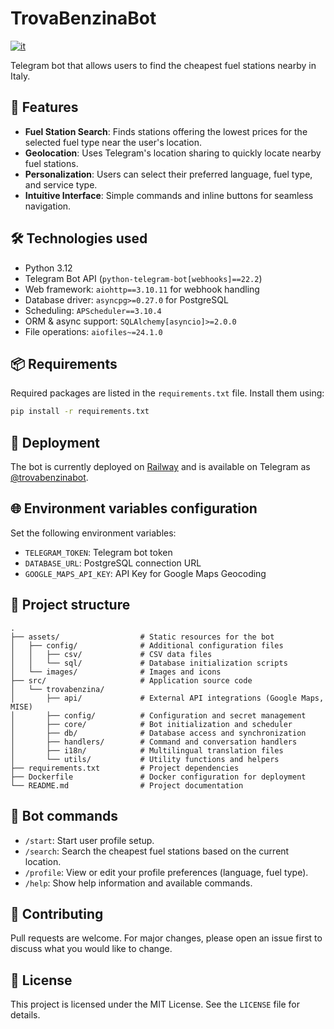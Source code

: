 # TrovaBenzinaBot

[![it](https://img.shields.io/badge/lang-italiano-green.svg)](https://github.com/LorenzoQC/TrovaBenzinaBot/blob/main/README.it.md)

Telegram bot that allows users to find the cheapest fuel stations nearby in Italy.

## 🚀 Features

* **Fuel Station Search**: Finds stations offering the lowest prices for the selected fuel type near the user's
  location.
* **Geolocation**: Uses Telegram's location sharing to quickly locate nearby fuel stations.
* **Personalization**: Users can select their preferred language, fuel type, and service type.
* **Intuitive Interface**: Simple commands and inline buttons for seamless navigation.

## 🛠️ Technologies used

* Python 3.12
* Telegram Bot API (`python-telegram-bot[webhooks]==22.2`)
* Web framework: `aiohttp==3.10.11` for webhook handling
* Database driver: `asyncpg>=0.27.0` for PostgreSQL
* Scheduling: `APScheduler==3.10.4`
* ORM & async support: `SQLAlchemy[asyncio]>=2.0.0`
* File operations: `aiofiles~=24.1.0`

## 📦 Requirements

Required packages are listed in the `requirements.txt` file. Install them using:

```bash
pip install -r requirements.txt
```

## 🚀 Deployment

The bot is currently deployed on [Railway](https://railway.app) and is available on Telegram
as [@trovabenzinabot](https://t.me/trovabenzinabot).

## 🌐 Environment variables configuration

Set the following environment variables:

* `TELEGRAM_TOKEN`: Telegram bot token
* `DATABASE_URL`: PostgreSQL connection URL
* `GOOGLE_MAPS_API_KEY`: API Key for Google Maps Geocoding

## 🔧 Project structure

```plaintext
.
├── assets/                  # Static resources for the bot
│   ├── config/              # Additional configuration files
│   │   ├── csv/             # CSV data files
│   │   └── sql/             # Database initialization scripts
│   └── images/              # Images and icons
├── src/                     # Application source code
│   └── trovabenzina/
│       ├── api/             # External API integrations (Google Maps, MISE)
│       ├── config/          # Configuration and secret management
│       ├── core/            # Bot initialization and scheduler
│       ├── db/              # Database access and synchronization
│       ├── handlers/        # Command and conversation handlers
│       ├── i18n/            # Multilingual translation files
│       └── utils/           # Utility functions and helpers
├── requirements.txt         # Project dependencies
├── Dockerfile               # Docker configuration for deployment
└── README.md                # Project documentation
```

## 📌 Bot commands

* `/start`: Start user profile setup.
* `/search`: Search the cheapest fuel stations based on the current location.
* `/profile`: View or edit your profile preferences (language, fuel type).
* `/help`: Show help information and available commands.

## 🤝 Contributing

Pull requests are welcome. For major changes, please open an issue first to discuss what you would like to change.

## 📄 License

This project is licensed under the MIT License. See the `LICENSE` file for details.
